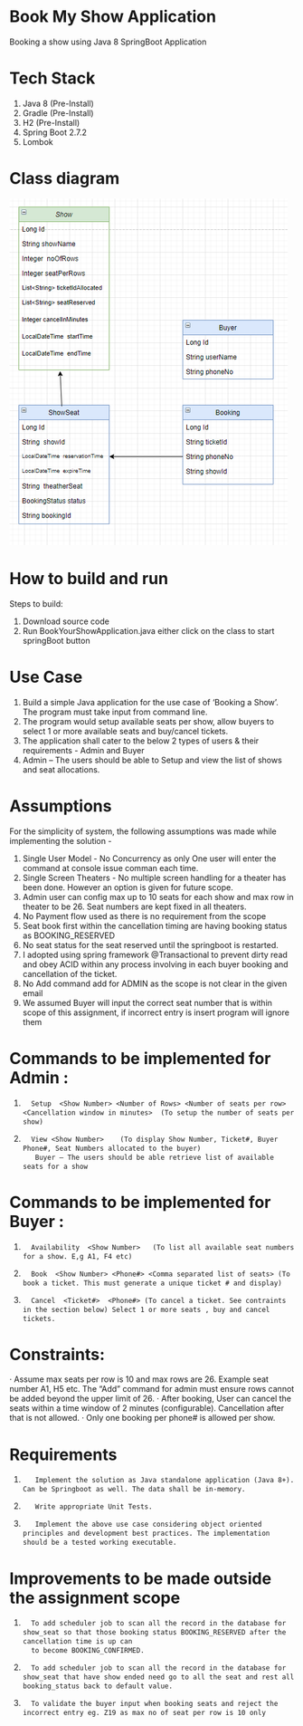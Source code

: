 # Book My Show Application
Booking a show using Java 8 SpringBoot Application

# Tech Stack
1. Java 8 (Pre-Install)
2. Gradle (Pre-Install)
3. H2 (Pre-Install)
4. Spring Boot 2.7.2
5. Lombok

# Class diagram
![img_1.png](img_1.png)
# How to build and run
Steps to build:

1. Download source code
2. Run BookYourShowApplication.java either click on the class to start springBoot button 

# Use Case

1.  Build a simple Java application for the use case of ‘Booking a Show’. The program must take input from command line.
2.    The program would setup available seats per show, allow buyers to select 1 or more available seats and buy/cancel tickets.
3.   The application shall cater to the below 2 types of users & their requirements - Admin and Buyer
4.    Admin – The users should be able to Setup and view the list of shows and seat allocations.

# Assumptions
For the simplicity of system, the following assumptions was made while implementing the solution -

1. Single User Model - No Concurrency as only One user will enter the command at console issue comman each time. 
2. Single Screen Theaters - No multiple screen handling for a theater has been done. However an option is given for future scope.
3. Admin user can config max up to 10 seats for each show and max row in theater to be 26. Seat numbers are kept fixed in all theaters.
4. No Payment flow used as there is no requirement from the scope
5. Seat book first within the cancellation timing are having booking status as BOOKING_RESERVED
6. No seat status for the seat reserved until the springboot is restarted.
7. I adopted using spring framework @Transactional to prevent dirty read and obey ACID within any process involving in each buyer booking and cancellation of the ticket.
8. No Add command add for ADMIN as the scope is not clear in the given email
9. We assumed Buyer will input the correct seat number that is within scope of this assignment, if incorrect entry is insert program will ignore them

# Commands to be implemented for Admin :

1.       Setup  <Show Number> <Number of Rows> <Number of seats per row>  <Cancellation window in minutes>  (To setup the number of seats per show)
2.       View <Show Number>    (To display Show Number, Ticket#, Buyer Phone#, Seat Numbers allocated to the buyer)
          Buyer – The users should be able retrieve list of available seats for a show     

# Commands to be implemented for Buyer :
1.       Availability  <Show Number>   (To list all available seat numbers for a show. E,g A1, F4 etc)
2.       Book  <Show Number> <Phone#> <Comma separated list of seats> (To book a ticket. This must generate a unique ticket # and display)
3.       Cancel  <Ticket#>  <Phone#> (To cancel a ticket. See contraints in the section below) Select 1 or more seats , buy and cancel tickets.


# Constraints:
·         Assume max seats per row is 10 and max rows are 26. Example seat number A1,  H5 etc.
The “Add” command for admin must ensure rows cannot be added beyond the upper limit of 26.
·         After booking, User can cancel the seats within a time window of 2 minutes (configurable).   Cancellation after that is not allowed.
·         Only one booking per phone# is allowed per show.

# Requirements
1.        Implement the solution as Java standalone application (Java 8+). Can be Springboot as well. The data shall be in-memory.  
2.        Write appropriate Unit Tests.
3.        Implement the above use case considering object oriented principles and development best practices. The implementation should be a tested working executable.  

# Improvements to be made outside the assignment scope
1.       To add scheduler job to scan all the record in the database for show_seat so that those booking status BOOKING_RESERVED after the cancellation time is up can 
         to become BOOKING_CONFIRMED. 
2.       To add scheduler job to scan all the record in the database for show_seat that have show ended need go to all the seat and rest all booking_status back to default value.
3.       To validate the buyer input when booking seats and reject the incorrect entry eg. Z19 as max no of seat per row is 10 only
          
